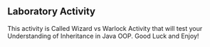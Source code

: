 ## Laboratory Activity
This activity is Called Wizard vs Warlock Activity that will test your Understanding
of Inheritance in Java OOP. 
Good Luck and Enjoy!